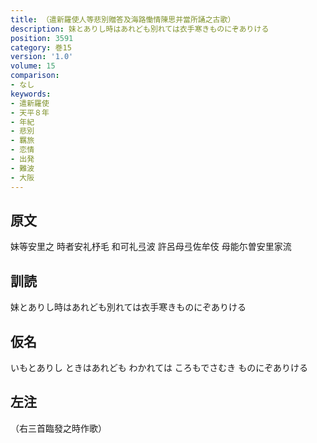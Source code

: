 ```yaml
---
title: （遣新羅使人等悲別贈答及海路慟情陳思并當所誦之古歌）
description: 妹とありし時はあれども別れては衣手寒きものにぞありける
position: 3591
category: 巻15
version: '1.0'
volume: 15
comparison:
- なし
keywords:
- 遣新羅使
- 天平８年
- 年紀
- 悲別
- 羈旅
- 恋情
- 出発
- 難波
- 大阪
---
```


## 原文

妹等安里之 時者安礼杼毛 和可礼弖波 許呂母弖佐牟伎 母能尓曽安里家流

## 訓読

妹とありし時はあれども別れては衣手寒きものにぞありける

## 仮名

いもとありし ときはあれども わかれては ころもでさむき ものにぞありける

## 左注

（右三首臨發之時作歌）

